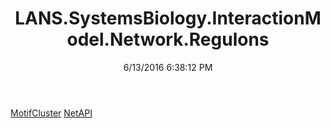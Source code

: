 ﻿---
title: LANS.SystemsBiology.InteractionModel.Network.Regulons
date: 6/13/2016 6:38:12 PM
---

[MotifCluster](T-LANS.SystemsBiology.InteractionModel.Network.Regulons.MotifCluster.html)
[NetAPI](T-LANS.SystemsBiology.InteractionModel.Network.Regulons.NetAPI.html)
